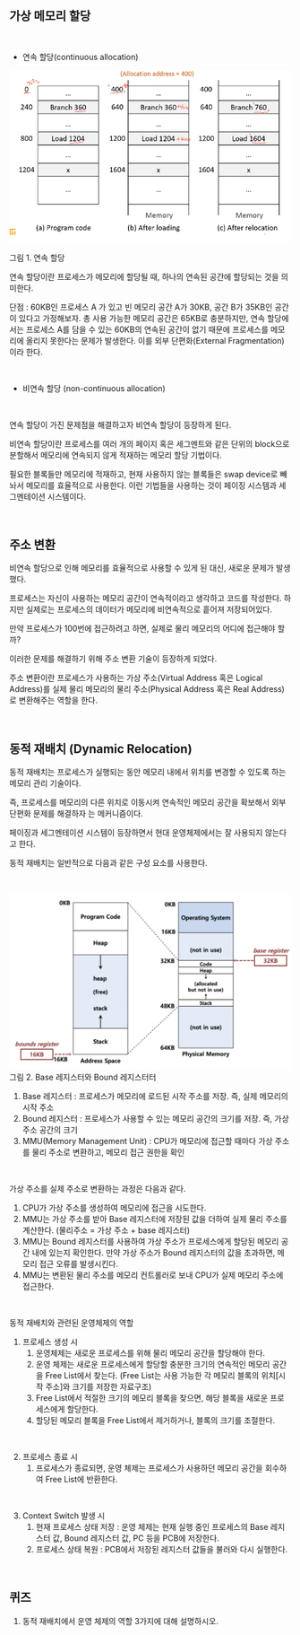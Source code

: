 ## 가상 메모리 할당

<br>

- 연속 할당(continuous allocation)

![그림 1. 연속 할당](../2_OS/img/09_address_translation/1.png)

그림 1. 연속 할당

연속 할당이란 프로세스가 메모리에 할당될 때, 하나의 연속된 공간에 할당되는 것을 의미한다.

단점 : 60KB인 프로세스 A 가 있고 빈 메모리 공간 A가 30KB, 공간 B가 35KB인 공간이 있다고 가정해보자. 총 사용 가능한 메모리 공간은 65KB로 충분하지만, 연속 할당에서는 프로세스 A를 담을 수 있는 60KB의 연속된 공간이 없기 때문에 프로세스를 메모리에 올리지 못한다는 문제가 발생한다. 이를 외부 단편화(External Fragmentation)이라 한다.

<br>

- 비연속 할당 (non-continuous allocation)

<br>

연속 할당이 가진 문제점을 해결하고자 비연속 할당이 등장하게 된다.

비연속 할당이란 프로세스를 여러 개의 페이지 혹은 세그멘트와 같은 단위의 block으로 분할해서 메모리에 연속되지 않게 적재하는 메모리 할당 기법이다.

필요한 블록들만 메모리에 적재하고, 현재 사용하지 않는 블록들은 swap device로 빼놔서 메모리를 효율적으로 사용한다. 이런 기법들을 사용하는 것이 페이징 시스템과 세그멘테이션 시스템이다.

<br>

## 주소 변환

비연속 할당으로 인해 메모리를 효율적으로 사용할 수 있게 된 대신, 새로운 문제가 발생했다.

프로세스는 자신이 사용하는 메모리 공간이 연속적이라고 생각하고 코드를 작성한다. 하지만 실제로는 프로세스의 데이터가 메모리에 비연속적으로 흩어져 저장되어있다.

만약 프로세스가 100번에 접근하려고 하면, 실제로 물리 메모리의 어디에 접근해야 할까?

이러한 문제를 해결하기 위해 주소 변환 기술이 등장하게 되었다.

주소 변환이란 프로세스가 사용하는 가상 주소(Virtual Address 혹은 Logical Address)를 실제 물리 메모리의 물리 주소(Physical Address 혹은 Real Address)로 변환해주는 역할을 한다.

<br>

## 동적 재배치 (Dynamic Relocation)

동적 재배치는 프로세스가 실행되는 동안 메모리 내에서 위치를 변경할 수 있도록 하는 메모리 관리 기술이다.

즉, 프로세스를 메모리의 다른 위치로 이동시켜 연속적인 메모리 공간을 확보해서 외부 단편화 문제를 해결하자 는 메커니즘이다.

페이징과 세그멘테이션 시스템이 등장하면서 현대 운영체제에서는 잘 사용되지 않는다고 한다.

동적 재배치는 일반적으로 다음과 같은 구성 요소를 사용한다.

<br>

![image.png](./img/09_address_translation/2.png)
그림 2. Base 레지스터와 Bound 레지스터터

1. Base 레지스터 : 프로세스가 메모리에 로드된 시작 주소를 저장. 즉, 실제 메모리의 시작 주소
2. Bound 레지스터 : 프로세스가 사용할 수 있는 메모리 공간의 크기를 저장. 즉, 가상 주소 공간의 크기
3. MMU(Memory Management Unit) : CPU가 메모리에 접근할 때마다 가상 주소를 물리 주소로 변환하고, 메모리 접근 권한을 확인

<br>

가상 주소를 실제 주소로 변환하는 과정은 다음과 같다.

1. CPU가 가상 주소를 생성하여 메모리에 접근을 시도한다.
2. MMU는 가상 주소를 받아 Base 레지스터에 저장된 값을 더하여 실제 물리 주소를 계산한다. (물리주소 = 가상 주소 + base 레지스터)
3. MMU는 Bound 레지스터를 사용하여 가상 주소가 프로세스에게 할당된 메모리 공간 내에 있는지 확인한다. 만약 가상 주소가 Bound 레지스터의 값을 초과하면, 메모리 접근 오류를 발생시킨다.
4. MMU는 변환된 물리 주소를 메모리 컨트롤러로 보내 CPU가 실제 메모리 주소에 접근한다.

<br>

동적 재배치와 관련된 운영체제의 역할

1. 프로세스 생성 시
   1. 운영체제는 새로운 프로세스를 위해 물리 메모리 공간을 할당해야 한다.
   2. 운영 체제는 새로운 프로세스에게 할당할 충분한 크기의 연속적인 메모리 공간을 Free List에서 찾는다. (Free List는 사용 가능한 각 메모리 블록의 위치[시작 주소]와 크기를 저장한 자료구조)
   3. Free List에서 적절한 크기의 메모리 블록을 찾으면, 해당 블록을 새로운 프로세스에게 할당한다.
   4. 할당된 메모리 블록을 Free List에서 제거하거나, 블록의 크기를 조절한다.

<br>

2. 프로세스 종료 시
   1. 프로세스가 종료되면, 운영 체제는 프로세스가 사용하던 메모리 공간을 회수하여 Free List에 반환한다.

<br>

3. Context Switch 발생 시
   1. 현재 프로세스 상태 저장 : 운영 체제는 현재 실행 중인 프로세스의 Base 레지스터 값, Bound 레지스터 값, PC 등을 PCB에 저장한다.
   2. 프로세스 상태 복원 : PCB에서 저장된 레지스터 값들을 불러와 다시 실행한다.

<br>

## 퀴즈

1. 동적 재배치에서 운영 체제의 역할 3가지에 대해 설명하시오.
